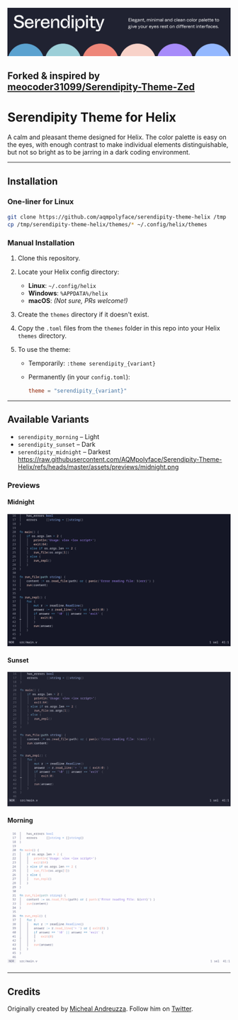 ![Midnight](https://raw.githubusercontent.com/Serendipity-Theme/assets/main/githubHeader.png)

## Forked & inspired by [meocoder31099/Serendipity-Theme-Zed](https://github.com/meocoder31099/Serendipity-Theme-Zed)

# Serendipity Theme for Helix

A calm and pleasant theme designed for Helix. The color palette is easy on the eyes, with enough contrast to make individual elements distinguishable, but not so bright as to be jarring in a dark coding environment.

---

## Installation

### One-liner for Linux

```sh
git clone https://github.com/aqmpolyface/serendipity-theme-helix /tmp
cp /tmp/serendipity-theme-helix/themes/* ~/.config/helix/themes
```

### Manual Installation

1. Clone this repository.
2. Locate your Helix config directory:

   * **Linux**: `~/.config/helix`
   * **Windows**: `%APPDATA%/helix`
   * **macOS**: *(Not sure, PRs welcome!)*
3. Create the `themes` directory if it doesn't exist.
4. Copy the `.toml` files from the `themes` folder in this repo into your Helix `themes` directory.
5. To use the theme:

   * Temporarily: `:theme serendipity_{variant}`
   * Permanently (in your `config.toml`):

     ```toml
     theme = "serendipity_{variant}"
     ```

---

## Available Variants

* `serendipity_morning` – Light
* `serendipity_sunset` – Dark
* `serendipity_midnight` – Darkest
https://raw.githubusercontent.com/AQMpolyface/Serendipity-Theme-Helix/refs/heads/master/assets/previews/midnight.png
### Previews

#### Midnight

![Midnight Preview](https://raw.githubusercontent.com/AQMpolyface/Serendipity-Theme-Helix/refs/heads/master/assets/previews/midnight.png)

#### Sunset

![Sunset Preview](https://raw.githubusercontent.com/aqmpolyface/Serendipity-Theme-Helix/main/assets/previews/sunset.png)

#### Morning

![Morning Preview](https://raw.githubusercontent.com/AQMpolyface/Serendipity-Theme-Helix/refs/heads/master/assets/previews/morning.png)

---

## Credits

Originally created by [Micheal Andreuzza](https://github.com/michael-andreuzza).
Follow him on [Twitter](https://twitter.com/Mike_Andreuzza).
